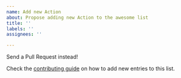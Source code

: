 ```yaml
---
name: Add new Action
about: Propose adding new Action to the awesome list
title: ''
labels: ''
assignees: ''

---
```


Send a Pull Request instead!

Check the [contributing guide](https://github.com/actions-rs/awesome-rust-actions/blob/master/CONTRIBUTING.md)
on how to add new entries to this list.

